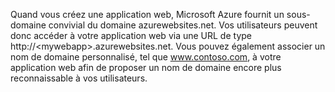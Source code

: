 Quand vous créez une application web, Microsoft Azure fournit un sous-domaine convivial du domaine azurewebsites.net. Vos utilisateurs peuvent donc accéder à votre application web via une URL de type http://&lt;mywebapp&gt;.azurewebsites.net. Vous pouvez également associer un nom de domaine personnalisé, tel que www.contoso.com, à votre application web afin de proposer un nom de domaine encore plus reconnaissable à vos utilisateurs.

<!---HONumber=62-->